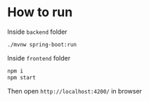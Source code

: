 # How to run

Inside `backend` folder

```bash
./mvnw spring-boot:run
```

Inside `frontend` folder

```bash
npm i
npm start
```

Then open `http://localhost:4200/` in browser